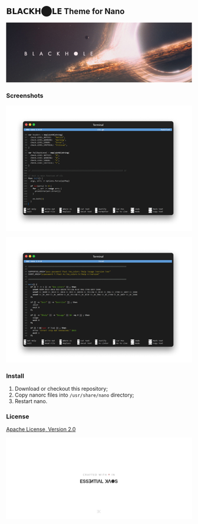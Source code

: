 ## 𝗕𝗟𝗔𝗖𝗞𝗛⬤𝗟𝗘 Theme for Nano

<p align="center"><a href="#readme"><img src=".github/images/card.jpg"/></a></p>

### Screenshots

![Screenshot](.github/images/blackhole-nano-1.png)

![Screenshot](.github/images/blackhole-nano-2.png)

### Install

1. Download or checkout this repository;
2. Copy nanorc files into `/usr/share/nano` directory;
3. Restart nano.

### License

[Apache License, Version 2.0](https://www.apache.org/licenses/LICENSE-2.0)

<p align="center"><a href="https://kaos.dev"><img src="https://raw.githubusercontent.com/essentialkaos/.github/refs/heads/master/images/ekgh.svg"/></a></p>
